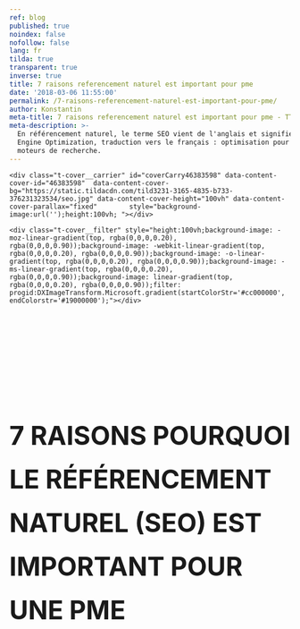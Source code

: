 ```yaml
---
ref: blog
published: true
noindex: false
nofollow: false
lang: fr
tilda: true
transparent: true
inverse: true
title: 7 raisons referencement naturel est important pour pme
date: '2018-03-06 11:55:00'
permalink: /7-raisons-referencement-naturel-est-important-pour-pme/
author: Konstantin
meta-title: 7 raisons referencement naturel est important pour pme - TTBA Marketing Blog
meta-description: >-
  En référencement naturel, le terme SEO vient de l'anglais et signifie Search
  Engine Optimization, traduction vers le français : optimisation pour les
  moteurs de recherche.
---
```

<!--allrecords-->
<div id="allrecords" class="t-records" data-hook="blocks-collection-content-node" data-tilda-project-id="56887" data-tilda-page-id="2395941"  data-tilda-formskey="3456bc1d42b6e0b4ba4a29862ed779d7"  >

<div id="rec46383598" class="r t-rec" style=" " data-animationappear="off" data-record-type="274"   >
<!-- t255 -->
<!-- cover -->
	




<div class="t-cover" id="recorddiv46383598" bgimgfield="img" style="height:100vh; background-image:url('https://static.tildacdn.com/tild3231-3165-4835-b733-376231323534/-/resize/20x/seo.jpg');" >

	<div class="t-cover__carrier" id="coverCarry46383598" data-content-cover-id="46383598"  data-content-cover-bg="https://static.tildacdn.com/tild3231-3165-4835-b733-376231323534/seo.jpg" data-content-cover-height="100vh" data-content-cover-parallax="fixed"        style="background-image:url('');height:100vh; "></div>
      
    <div class="t-cover__filter" style="height:100vh;background-image: -moz-linear-gradient(top, rgba(0,0,0,0.20), rgba(0,0,0,0.90));background-image: -webkit-linear-gradient(top, rgba(0,0,0,0.20), rgba(0,0,0,0.90));background-image: -o-linear-gradient(top, rgba(0,0,0,0.20), rgba(0,0,0,0.90));background-image: -ms-linear-gradient(top, rgba(0,0,0,0.20), rgba(0,0,0,0.90));background-image: linear-gradient(top, rgba(0,0,0,0.20), rgba(0,0,0,0.90));filter: progid:DXImageTransform.Microsoft.gradient(startColorStr='#cc000000', endColorstr='#19000000');"></div>
  <div class="t255">
  <div class="t-container">
    <div class="t-width t-width_10 t255__mainblock">
        <div class="t-cover__wrapper t-valign_middle" style="height:100vh;"> 
          <div class="t255__wrapper" data-hook-content="covercontent">
                        <h1 class="t255__title t-title t-title_sm t-uppercase t-animate" data-animate-style="fadeinup" data-animate-group="yes" data-animate-order="1" style="text-transform:uppercase;" field="title"><div style="font-size:102px;line-height:78px;" data-customstyle="yes"><br /><br /><span style="font-size: 46px;"><span style="font-weight: 300;" data-redactor-style="font-weight: 300;"><strong data-redactor-tag="strong">7 raisons pourquoi le référencement naturel (SEO) est important pour une PME <br /></strong><br /><br /></span></span></div></h1>            <span class="space"></span>
          </div>
        </div>
        <div class="t255__userblock">
          <div class="t255__userblock-img t-bgimg t-animate" data-animate-style="fadeinup" data-animate-group="yes" data-animate-order="3" data-animate-delay="0.3" imgfield="img2" data-original="https://static.tildacdn.com/tild3266-6464-4637-b136-613030376236/TTBAGroupTeamKosta.jpg" style="background-image: url('https://static.tildacdn.com/tild3266-6464-4637-b136-613030376236/-/resize/20x/TTBAGroupTeamKosta.jpg');"></div>          <div class="t255__userblock-descr t-descr t-descr_xxs t-animate" data-animate-style="fadeinup" data-animate-group="yes" data-animate-order="4" data-animate-delay="0.3" field="title2">Par <strong>Konstantin Kostychuk</strong><strong><br />Fondateur &amp; PDG chez  Groupe TTBA </strong><strong></strong></div>          <div class="t255__userblock-date t-descr t-descr_xxs t-animate" data-animate-style="fadeinup" data-animate-group="yes" data-animate-order="5" data-animate-delay="0.3" field="descr2">18 Janvier 2018</div>        </div>
    </div>
  </div>
  </div>
  

</div>
    
</div>


<div id="rec46455631" class="r t-rec t-rec_pt_165 t-rec_pb_0" style="padding-top:165px;padding-bottom:0px; "  data-record-type="255"   >
<!-- T225 -->
<div class="t225">
  <div class="t-container t-align_center">
    <div class="t-col t-col_8 t-prefix_2">
            <div class="t225__title t-title t-title_md" field="title" style="">Pourquoi le référencement naturel est important?<br /><br /></div>          </div>
  </div>
</div>
</div>


<div id="rec46461611" class="r t-rec t-rec_pt_0 t-rec_pb_165" style="padding-top:0px;padding-bottom:165px; "  data-record-type="106"   >
<!-- T004 -->
<div class="t004">
	<div class="t-container ">
	  	<div class="t-col t-col_8 t-prefix_2">
			<div field="text" class="t-text t-text_md  ">En référencement naturel, le terme SEO vient de l'anglais et signifie Search Engine Optimization, traduction vers le français : <a href="http://fr.wikipedia.org/wiki/Optimisation_pour_les_moteurs_de_recherche" style="font-size: 26px; text-align: center;">optimisation pour les moteurs de recherche</a>. Il faut comprendre tout d'abord que les moteurs de recherche tels que Google ou Bing, utilisent des robots informatiques performants qui parcourent le web à la recherche des sites les plus attrayants et pertinents afin de rendre les expériences de recherche plus faciles, pour ses utilisateurs. Dans le but de donner un coup de pouce à cette robotique, le développeur web doit user de stratégies précises pour attirer un certain trafic sur son site internet et voir celui-ci sortir dans les premiers résultats de recherche.<br /><br />Pour une PME en développement, de nombreuses stratégies publicitaires sont utilisées afin de se faire connaître, mais l'investissement le plus logique et qui risque de rapporter beaucoup de clients en long-terme est celui du référencement naturel de son site internet. On vous explique pourquoi en 7 points.</div>
		</div>
	</div>
</div>
</div>


<div id="rec46467449" class="r t-rec" style=" " data-animationappear="off" data-record-type="207"   >
<!-- cover -->
	




<div class="t-cover" id="recorddiv46467449" bgimgfield="img" style="height:60vh; background-image:url('https://static.tildacdn.com/tild3863-6466-4532-b832-376537636436/-/resize/20x/woman-typing-on-a-co.jpg');" >

	<div class="t-cover__carrier" id="coverCarry46467449" data-content-cover-id="46467449"  data-content-cover-bg="https://static.tildacdn.com/tild3863-6466-4532-b832-376537636436/woman-typing-on-a-co.jpg" data-content-cover-height="60vh" data-content-cover-parallax="fixed"        style="background-image:url('');height:60vh; "></div>
      
    <div class="t-cover__filter" style="height:60vh;background-image: -moz-linear-gradient(top, rgba(0,0,0,0.30), rgba(0,0,0,0.70));background-image: -webkit-linear-gradient(top, rgba(0,0,0,0.30), rgba(0,0,0,0.70));background-image: -o-linear-gradient(top, rgba(0,0,0,0.30), rgba(0,0,0,0.70));background-image: -ms-linear-gradient(top, rgba(0,0,0,0.30), rgba(0,0,0,0.70));background-image: linear-gradient(top, rgba(0,0,0,0.30), rgba(0,0,0,0.70));filter: progid:DXImageTransform.Microsoft.gradient(startColorStr='#b2000000', endColorstr='#4c000000');"></div>

<div class="t184">    
	<div class="t-container t-align_center">
        <div class="t-col t-col_12">
			<div class="t-cover__wrapper t-valign_middle" style="height:60vh;">          
            	<div class="t184__title t-title t-title_xxl" style="" field="title"><div style="font-size:62px;" data-customstyle="yes"><span style="font-weight: 300;"><strong>Parce que la référence première des consommateurs au Québec est l'Internet</strong><br /></span></div></div>            </div>              
			                    </div>
    </div>
</div>
  

</div>
    
</div>


<div id="rec46461454" class="r t-rec t-rec_pt_165 t-rec_pb_165" style="padding-top:165px;padding-bottom:165px; "  data-record-type="106"   >
<!-- T004 -->
<div class="t004">
	<div class="t-container ">
	  	<div class="t-col t-col_8 t-prefix_2">
			<div field="text" class="t-text t-text_md  "><div style="font-size:20px;" data-customstyle="yes">Au Québec seulement en 2013, 7 milliards de dollars ont été dépensés sur les sites d'<a href="http://www.cefrio.qc.ca/salle-presse/communiques/commerce-electronique-pleine-croissance/" style="background-color: rgba(255, 255, 255, 0.97); text-decoration-line: underline; text-align: center; font-size: 16px;">achats en ligne</a>, qui plus est, 85% des utilisateurs d'internet ont consulté au minimum un site web avant de faire un achat en ligne ou <a href="http://www.cefrio.qc.ca/netendances/commerce-electronique-croissance-quebec/avant-achat-reflexe-internet/" style="background-color: rgba(255, 255, 255, 0.97); text-decoration-line: underline; text-align: center; font-size: 16px;">au magasin directement</a>. On peut donc conclure que c'est la fin du bottin jaune!</div></div>
		</div>
	</div>
</div>
</div>


<div id="rec46468023" class="r t-rec t-rec_pt_0 t-rec_pb_0" style="padding-top:0px;padding-bottom:0px; " data-animationappear="off" data-record-type="207"   >
<!-- cover -->
	




<div class="t-cover" id="recorddiv46468023" bgimgfield="img" style="height:50vh; background-image:url('https://static.tildacdn.com/tild3138-6432-4936-b961-303632323235/-/resize/20x/computer-programmer-.jpg');" >

	<div class="t-cover__carrier" id="coverCarry46468023" data-content-cover-id="46468023"  data-content-cover-bg="https://static.tildacdn.com/tild3138-6432-4936-b961-303632323235/computer-programmer-.jpg" data-content-cover-height="50vh" data-content-cover-parallax="fixed"        style="background-image:url('');height:50vh; "></div>
      
    <div class="t-cover__filter" style="height:50vh;background-image: -moz-linear-gradient(top, rgba(0,0,0,0.30), rgba(0,0,0,0.70));background-image: -webkit-linear-gradient(top, rgba(0,0,0,0.30), rgba(0,0,0,0.70));background-image: -o-linear-gradient(top, rgba(0,0,0,0.30), rgba(0,0,0,0.70));background-image: -ms-linear-gradient(top, rgba(0,0,0,0.30), rgba(0,0,0,0.70));background-image: linear-gradient(top, rgba(0,0,0,0.30), rgba(0,0,0,0.70));filter: progid:DXImageTransform.Microsoft.gradient(startColorStr='#b2000000', endColorstr='#4c000000');"></div>

<div class="t184">    
	<div class="t-container t-align_center">
        <div class="t-col t-col_12">
			<div class="t-cover__wrapper t-valign_middle" style="height:50vh;">          
            	<div class="t184__title t-title t-title_xxl" style="padding-top:65px;" field="title"><div style="font-size:62px;" data-customstyle="yes"><span style="font-weight: 300;"><strong><strong data-redactor-tag="strong"></strong><strong>Parce que les utilisateurs consultent les résultats de la première page</strong><br /></strong><br /></span></div></div>            </div>              
			                    </div>
    </div>
</div>
  

</div>
    
</div>


<div id="rec46457087" class="r t-rec t-rec_pt_165 t-rec_pb_0" style="padding-top:165px;padding-bottom:0px; "  data-record-type="106"   >
<!-- T004 -->
<div class="t004">
	<div class="t-container ">
	  	<div class="t-col t-col_8 t-prefix_2">
			<div field="text" class="t-text t-text_md  "><div style="font-size:20px;line-height:40px;" data-customstyle="yes">Afin que les acheteurs se décident à visiter votre site internet au lieu de celui de vos compétiteurs avant de faire leurs achats, vous devez être en tête de liste et, pour y parvenir, vous devrez travailler en référencement naturel et optimiser votre site internet au maximum pour que celui- ci soit considéré comme digne de la première page par les petits robots du web. <br /></div></div>
		</div>
	</div>
</div>
</div>


<div id="rec46761995" class="r t-rec t-rec_pt_15 t-rec_pb_15" style="padding-top:15px;padding-bottom:15px; "  data-record-type="3"   >
<!-- T107 -->
<div class="t107">
  <div class="t-align_center" itemscope itemtype="http://schema.org/ImageObject"><meta itemprop="image" content="https://static.tildacdn.com/tild6337-3033-4631-b366-383964363561/best-place-to-hide-a.gif">    <img src="https://static.tildacdn.com/tild6337-3033-4631-b366-383964363561/-/empty/best-place-to-hide-a.gif" data-original="https://static.tildacdn.com/tild6337-3033-4631-b366-383964363561/best-place-to-hide-a.gif"  class="t107__widthauto t-img" imgfield="img"  />               
  </div>  
</div>
</div>


<div id="rec46761999" class="r t-rec t-rec_pt_15 t-rec_pb_75" style="padding-top:15px;padding-bottom:75px; "  data-record-type="106"   >
<!-- T004 -->
<div class="t004">
	<div class="t-container ">
	  	<div class="t-col t-col_8 t-prefix_2">
			<div field="text" class="t-text t-text_md  "><div style="font-size:20px;line-height:40px;" data-customstyle="yes">Songez à la dernière fois que vous avez fait des recherches sur internet. Êtes-vous allés chercher de l'information à la page 10 ? Probablement pas puisque tout ce que vous aviez besoin de savoir se trouvait déjà en première page. Et effectivement plus on descend dans les résultats et moins les sites sont d'intérêts, parfois simplement parce qu'ils ne sont pas optimisés. Cela ne veut en rien dire que votre entreprise est moins bonne que celle de vos concurrents car elle est plus basse en positionnement, votre site web a simplement besoin d'aide au niveau de son <a href="https://ttbagroup.com/?page_id=1585">référencement naturel (SEO)</a>. <br /><br /></div></div>
		</div>
	</div>
</div>
</div>


<div id="rec46468147" class="r t-rec t-rec_pt_0 t-rec_pb_0" style="padding-top:0px;padding-bottom:0px; " data-animationappear="off" data-record-type="207"   >
<!-- cover -->
	




<div class="t-cover" id="recorddiv46468147" bgimgfield="img" style="height:50vh; background-image:url('https://static.tildacdn.com/tild6439-6362-4637-b563-366630303237/-/resize/20x/Master-of-Finance_we.jpg');" >

	<div class="t-cover__carrier" id="coverCarry46468147" data-content-cover-id="46468147"  data-content-cover-bg="https://static.tildacdn.com/tild6439-6362-4637-b563-366630303237/Master-of-Finance_we.jpg" data-content-cover-height="50vh" data-content-cover-parallax="fixed"        style="background-image:url('');height:50vh; "></div>
      
    <div class="t-cover__filter" style="height:50vh;background-image: -moz-linear-gradient(top, rgba(0,0,0,0.30), rgba(0,0,0,0.70));background-image: -webkit-linear-gradient(top, rgba(0,0,0,0.30), rgba(0,0,0,0.70));background-image: -o-linear-gradient(top, rgba(0,0,0,0.30), rgba(0,0,0,0.70));background-image: -ms-linear-gradient(top, rgba(0,0,0,0.30), rgba(0,0,0,0.70));background-image: linear-gradient(top, rgba(0,0,0,0.30), rgba(0,0,0,0.70));filter: progid:DXImageTransform.Microsoft.gradient(startColorStr='#b2000000', endColorstr='#4c000000');"></div>

<div class="t184">    
	<div class="t-container t-align_center">
        <div class="t-col t-col_12">
			<div class="t-cover__wrapper t-valign_middle" style="height:50vh;">          
            	<div class="t184__title t-title t-title_xxl" style="padding-top:100px;" field="title"><div style="font-size:62px;" data-customstyle="yes"><span style="font-weight: 300;"><strong><strong data-redactor-tag="strong"></strong><strong></strong><strong>Parce que chacun est expert dans son domaine</strong><br /></strong><br /></span></div></div>            </div>              
			                    </div>
    </div>
</div>
  

</div>
    
</div>


<div id="rec46457130" class="r t-rec t-rec_pt_165 t-rec_pb_165" style="padding-top:165px;padding-bottom:165px; "  data-record-type="106"   >
<!-- T004 -->
<div class="t004">
	<div class="t-container ">
	  	<div class="t-col t-col_8 t-prefix_2">
			<div field="text" class="t-text t-text_md  "><div style="font-size:20px;" data-customstyle="yes">Vous êtes probablement un excellent chef d'entreprise et un très bon conseiller sur les produits et services que vous vendez, mais lorsqu'il est le temps de présenter ceux-ci sur internet et de les rendre accrocheurs vous n'êtes pas le meilleur candidat, simplement parce que ce n'est pas votre domaine ! Un expert en référencement naturel travaille en collaboration avec le propriétaire d'une PME pour que ses connaissances et compétences soient visibles par les internautes. Sans le référencement naturel, votre expertise risque fort malheureusement de demeurer dans les bas-fonds du monde virtuel!</div></div>
		</div>
	</div>
</div>
</div>


<div id="rec46468242" class="r t-rec t-rec_pt_0 t-rec_pb_0" style="padding-top:0px;padding-bottom:0px; " data-animationappear="off" data-record-type="207"   >
<!-- cover -->
	




<div class="t-cover" id="recorddiv46468242" bgimgfield="img" style="height:50vh; background-image:url('https://static.tildacdn.com/tild6234-6439-4863-b763-313134313236/-/resize/20x/4-Simple-Designing-T.jpg');" >

	<div class="t-cover__carrier" id="coverCarry46468242" data-content-cover-id="46468242"  data-content-cover-bg="https://static.tildacdn.com/tild6234-6439-4863-b763-313134313236/4-Simple-Designing-T.jpg" data-content-cover-height="50vh" data-content-cover-parallax="fixed"        style="background-image:url('');height:50vh; "></div>
      
    <div class="t-cover__filter" style="height:50vh;background-image: -moz-linear-gradient(top, rgba(0,0,0,0.30), rgba(0,0,0,0.70));background-image: -webkit-linear-gradient(top, rgba(0,0,0,0.30), rgba(0,0,0,0.70));background-image: -o-linear-gradient(top, rgba(0,0,0,0.30), rgba(0,0,0,0.70));background-image: -ms-linear-gradient(top, rgba(0,0,0,0.30), rgba(0,0,0,0.70));background-image: linear-gradient(top, rgba(0,0,0,0.30), rgba(0,0,0,0.70));filter: progid:DXImageTransform.Microsoft.gradient(startColorStr='#b2000000', endColorstr='#4c000000');"></div>

<div class="t184">    
	<div class="t-container t-align_center">
        <div class="t-col t-col_12">
			<div class="t-cover__wrapper t-valign_middle" style="height:50vh;">          
            	<div class="t184__title t-title t-title_xxl" style="padding-top:100px;" field="title"><div style="font-size:62px;" data-customstyle="yes"><span style="font-weight: 300;"><strong><strong data-redactor-tag="strong"></strong><strong></strong><strong></strong><strong>Parce que votre site web représente votre entreprise</strong><br /></strong><br /></span></div></div>            </div>              
			                    </div>
    </div>
</div>
  

</div>
    
</div>


<div id="rec46457200" class="r t-rec t-rec_pt_165 t-rec_pb_165" style="padding-top:165px;padding-bottom:165px; "  data-record-type="106"   >
<!-- T004 -->
<div class="t004">
	<div class="t-container ">
	  	<div class="t-col t-col_8 t-prefix_2">
			<div field="text" class="t-text t-text_md  "><div style="font-size:20px;" data-customstyle="yes">Une des stratégies en référencement naturel est de rendre l'expérience de visite sur le site agréable, tout comme vous voulez qu'elle le soit en magasin. Lorsqu'un client entre sur votre site internet c'est un peu comme s'il entrait dans votre boutique virtuellement, il doit avoir envie d'y rester et d'y acheter. Voici une <a href="http://www.oncrawl.com/infographic-the-importance-of-ux-in-seo-2/">infographie intéressante</a> qui explique simplement pourquoi l'expérience utilisateur (UX) est importante.</div></div>
		</div>
	</div>
</div>
</div>


<div id="rec46468784" class="r t-rec t-rec_pt_0 t-rec_pb_0" style="padding-top:0px;padding-bottom:0px; " data-animationappear="off" data-record-type="207"   >
<!-- cover -->
	




<div class="t-cover" id="recorddiv46468784" bgimgfield="img" style="height:50vh; background-image:url('https://static.tildacdn.com/tild3062-3937-4135-b438-383763653138/-/resize/20x/Should-you-Business-.png');" >

	<div class="t-cover__carrier" id="coverCarry46468784" data-content-cover-id="46468784"  data-content-cover-bg="https://static.tildacdn.com/tild3062-3937-4135-b438-383763653138/Should-you-Business-.png" data-content-cover-height="50vh" data-content-cover-parallax="fixed"        style="background-image:url('');height:50vh; "></div>
      
    <div class="t-cover__filter" style="height:50vh;background-image: -moz-linear-gradient(top, rgba(0,0,0,0.30), rgba(0,0,0,0.70));background-image: -webkit-linear-gradient(top, rgba(0,0,0,0.30), rgba(0,0,0,0.70));background-image: -o-linear-gradient(top, rgba(0,0,0,0.30), rgba(0,0,0,0.70));background-image: -ms-linear-gradient(top, rgba(0,0,0,0.30), rgba(0,0,0,0.70));background-image: linear-gradient(top, rgba(0,0,0,0.30), rgba(0,0,0,0.70));filter: progid:DXImageTransform.Microsoft.gradient(startColorStr='#b2000000', endColorstr='#4c000000');"></div>

<div class="t184">    
	<div class="t-container t-align_center">
        <div class="t-col t-col_12">
			<div class="t-cover__wrapper t-valign_middle" style="height:50vh;">          
            	<div class="t184__title t-title t-title_xxl" style="padding-top:60px;" field="title"><div style="font-size:62px;" data-customstyle="yes"><span style="font-weight: 300;"><strong><strong data-redactor-tag="strong"></strong><strong></strong><strong></strong><strong></strong><strong>Parce que le référencement payant peut aider, mais ne fait pas tout</strong><br /></strong><br /></span></div></div>            </div>              
			                    </div>
    </div>
</div>
  

</div>
    
</div>


<div id="rec46457268" class="r t-rec t-rec_pt_165 t-rec_pb_165" style="padding-top:165px;padding-bottom:165px; "  data-record-type="106"   >
<!-- T004 -->
<div class="t004">
	<div class="t-container ">
	  	<div class="t-col t-col_8 t-prefix_2">
			<div field="text" class="t-text t-text_md  "><div style="font-size:20px;" data-customstyle="yes">Loin de nous l'idée de considérer qu'une campagne publicitaire sur internet, comme Adwords par exemple, peut nuire au référencement d'un site web. Au contraire, c'est en fait une sorte de référencement que l'on appelle le référencement payant. Cependant, même si beaucoup de trafic est dirigé sur un site internet grâce à une campagne publicitaire, si ce site web n'est pas optimisé les moteurs de recherche ne lui donnera pas un positionnement optimal acquis par diverses techniques du référencement naturel.</div></div>
		</div>
	</div>
</div>
</div>


<div id="rec46469582" class="r t-rec t-rec_pt_0 t-rec_pb_0" style="padding-top:0px;padding-bottom:0px; " data-animationappear="off" data-record-type="207"   >
<!-- cover -->
	




<div class="t-cover" id="recorddiv46469582" bgimgfield="img" style="height:50vh; background-image:url('https://static.tildacdn.com/tild6337-3532-4365-b164-643438346463/-/resize/20x/iStock_000005219324_.jpg');" >

	<div class="t-cover__carrier" id="coverCarry46469582" data-content-cover-id="46469582"  data-content-cover-bg="https://static.tildacdn.com/tild6337-3532-4365-b164-643438346463/iStock_000005219324_.jpg" data-content-cover-height="50vh" data-content-cover-parallax="fixed"        style="background-image:url('');height:50vh; "></div>
      
    <div class="t-cover__filter" style="height:50vh;background-image: -moz-linear-gradient(top, rgba(0,0,0,0.30), rgba(0,0,0,0.70));background-image: -webkit-linear-gradient(top, rgba(0,0,0,0.30), rgba(0,0,0,0.70));background-image: -o-linear-gradient(top, rgba(0,0,0,0.30), rgba(0,0,0,0.70));background-image: -ms-linear-gradient(top, rgba(0,0,0,0.30), rgba(0,0,0,0.70));background-image: linear-gradient(top, rgba(0,0,0,0.30), rgba(0,0,0,0.70));filter: progid:DXImageTransform.Microsoft.gradient(startColorStr='#b2000000', endColorstr='#4c000000');"></div>

<div class="t184">    
	<div class="t-container t-align_center">
        <div class="t-col t-col_12">
			<div class="t-cover__wrapper t-valign_middle" style="height:50vh;">          
            	<div class="t184__title t-title t-title_xxl" style="padding-top:60px;" field="title"><div style="font-size:62px;" data-customstyle="yes"><span style="font-weight: 300;"><strong><strong data-redactor-tag="strong"></strong><strong></strong><strong></strong><strong></strong><strong></strong><strong>Parce que le référencement naturel est au final moins coûteux</strong><br /></strong><br /></span></div></div>            </div>              
			                    </div>
    </div>
</div>
  

</div>
    
</div>


<div id="rec46457288" class="r t-rec t-rec_pt_165 t-rec_pb_165" style="padding-top:165px;padding-bottom:165px; "  data-record-type="106"   >
<!-- T004 -->
<div class="t004">
	<div class="t-container ">
	  	<div class="t-col t-col_8 t-prefix_2">
			<div field="text" class="t-text t-text_md  ">Bien que le référencement naturel semble au départ plus dispendieux que le CPC (Coût par Clic), le propriétaire d'un site web bien référencé et entretenu n'aura plus, à un certain moment, à débourser de frais pour attirer des visiteurs sur son site puisque celui-ci se retrouvera bien positionné dans les résultats de recherche.</div>
		</div>
	</div>
</div>
</div>


<div id="rec46470083" class="r t-rec t-rec_pt_0 t-rec_pb_0" style="padding-top:0px;padding-bottom:0px; " data-animationappear="off" data-record-type="207"   >
<!-- cover -->
	




<div class="t-cover" id="recorddiv46470083" bgimgfield="img" style="height:50vh; background-image:url('https://static.tildacdn.com/tild3631-3435-4730-a237-383538333431/-/resize/20x/Graph-going-up.png');" >

	<div class="t-cover__carrier" id="coverCarry46470083" data-content-cover-id="46470083"  data-content-cover-bg="https://static.tildacdn.com/tild3631-3435-4730-a237-383538333431/Graph-going-up.png" data-content-cover-height="50vh" data-content-cover-parallax="fixed"        style="background-image:url('');height:50vh; "></div>
      
    <div class="t-cover__filter" style="height:50vh;background-image: -moz-linear-gradient(top, rgba(0,0,0,0.30), rgba(0,0,0,0.70));background-image: -webkit-linear-gradient(top, rgba(0,0,0,0.30), rgba(0,0,0,0.70));background-image: -o-linear-gradient(top, rgba(0,0,0,0.30), rgba(0,0,0,0.70));background-image: -ms-linear-gradient(top, rgba(0,0,0,0.30), rgba(0,0,0,0.70));background-image: linear-gradient(top, rgba(0,0,0,0.30), rgba(0,0,0,0.70));filter: progid:DXImageTransform.Microsoft.gradient(startColorStr='#b2000000', endColorstr='#4c000000');"></div>

<div class="t184">    
	<div class="t-container t-align_center">
        <div class="t-col t-col_12">
			<div class="t-cover__wrapper t-valign_middle" style="height:50vh;">          
            	<div class="t184__title t-title t-title_xxl" style="padding-top:60px;" field="title"><div style="font-size:62px;" data-customstyle="yes"><span style="font-weight: 300;"><strong><strong data-redactor-tag="strong"></strong><strong></strong><strong></strong><strong></strong><strong></strong><strong></strong><strong>Parce que le référencement naturel offre une visibilité durable</strong><br /></strong><br /></span></div></div>            </div>              
			                    </div>
    </div>
</div>
  

</div>
    
</div>


<div id="rec46457323" class="r t-rec t-rec_pt_165 t-rec_pb_165" style="padding-top:165px;padding-bottom:165px; "  data-record-type="106"   >
<!-- T004 -->
<div class="t004">
	<div class="t-container ">
	  	<div class="t-col t-col_8 t-prefix_2">
			<div field="text" class="t-text t-text_md  ">Une annonce dans un journal de quartier fera son effet, mais n'offrira plus aucune visibilité une fois l'édition suivante parue. Pour sa part le référencement naturel maintiendra la visibilité sans date d'expiration, à la condition que le site continue d'être alimenté en contenu et mis à jour régulièrement tel qu'expliqué sur <a href="http://www.pullseo.com/pourquoi-le-referencement-est-une-prestation-a-long-terme/">PullSEO</a>.</div>
		</div>
	</div>
</div>
</div>


<div id="rec46383607" class="r t-rec t-rec_pt_60 t-rec_pb_15" style="padding-top:60px;padding-bottom:15px;background-color:#ffffff; "  data-record-type="184"   data-bg-color="#ffffff">
<!-- T169 -->
<div class="t169">
  <div class="t-container_100">
    <div class="t-row">
      <div class="t-col_100">
        <div class="t169__text t-title" field="text"><div style="font-size:30px;line-height:40px;text-align:center;color:#444444;" data-customstyle="yes"><span style="font-weight: 300;">J'espère que cet article vous a plu et qu'il vous aidera dans vos futures démarches. Si vous avez des questions, commentaires positifs ou négatifs, n'hésitez pas à me contacter à <span style="color: rgb(104, 97, 238);" data-redactor-style="color: rgb(104, 97, 238);">kosta@ttbagroup.com</span> <br /> <br />Bonne chance! </span><br /></div></div>
      </div>
    </div>
  </div>
</div>
</div>


<div id="rec46383608" class="r t-rec" style=" " data-animationappear="off" data-record-type="330"   >

<style>
#rec46383608 input::-webkit-input-placeholder {color:#000000; opacity: 0.5;}
#rec46383608 input::-moz-placeholder          {color:#000000; opacity: 0.5;}
#rec46383608 input:-moz-placeholder           {color:#000000; opacity: 0.5;}
#rec46383608 input:-ms-input-placeholder      {color:#000000; opacity: 0.5;}          
#rec46383608 textarea::-webkit-input-placeholder {color:#000000; opacity: 0.5;}
#rec46383608 textarea::-moz-placeholder          {color:#000000; opacity: 0.5;}
#rec46383608 textarea:-moz-placeholder           {color:#000000; opacity: 0.5;}
#rec46383608 textarea:-ms-input-placeholder      {color:#000000; opacity: 0.5;}                    
</style>
<div class="t330">
  <div class="t-popup" data-tooltip-hook="#GrowMyBusiness" >
    <div class="t-popup__close">
      <div class="t-popup__close-wrapper">
      <svg class="t-popup__close-icon" width="23px" height="23px" viewBox="0 0 23 23" version="1.1" xmlns="http://www.w3.org/2000/svg" xmlns:xlink="http://www.w3.org/1999/xlink">
        <g stroke="none" stroke-width="1" fill="#fff" fill-rule="evenodd">
          <rect transform="translate(11.313708, 11.313708) rotate(-45.000000) translate(-11.313708, -11.313708) " x="10.3137085" y="-3.6862915" width="2" height="30"></rect>
          <rect transform="translate(11.313708, 11.313708) rotate(-315.000000) translate(-11.313708, -11.313708) " x="10.3137085" y="-3.6862915" width="2" height="30"></rect>
        </g>
      </svg>
      </div>  
    </div>
    <div class="t-popup__container t-width t-width_6">
        <img class="t330__img t-img" src="https://static.tildacdn.com/tild6632-6531-4531-a564-626639616530/-/empty/ttba_moto.jpg" data-original="https://static.tildacdn.com/tild6632-6531-4531-a564-626639616530/ttba_moto.jpg" imgfield="img" >        <div class="t330__wrapper t-align_center" style=";">
          <div class="t330__title t-title t-title_xxs"><div style="font-size:16px;" data-customstyle="yes"><span style="font-weight: 400;">We always respond in less than 4 hours.<br /><br /></span></div></div>                    <form id="form46383608" name='form46383608' role="form" action='https://forms.tildacdn.com/procces/' method='POST' data-formactiontype="2" data-inputbox=".t330__blockinput"  data-success-url="https://ttbagroup.com/en/request-submitted" class="js-form-proccess " data-tilda-captchakey="">                                        
                                                                  <input type="hidden" name="formservices[]" value="67787a8c45c4f24353fc05cdd55eaa8d" class="js-formaction-services">
                                                      
                                                                                  <div>
                          <div class="js-successbox t330__blockinput-success t-text t-text_xs" style="display:none;">
                                                            Thank You! Your request has been submitted.
                                                      </div>                
                        </div>
                        <div class="t330__input-wrapper">
                                                                              <div class="t330__blockinput">
                              <input type="text" name="email" class="t330__input t-input js-tilda-rule " value="" placeholder="Your Name"  onfocus="this.placeholder = ''" onblur="this.placeholder = 'Your Name'" data-tilda-req="1" data-tilda-rule="email" style="color:#000000; border:1px solid #c9c9c9; background-color:#ffffff; border-radius: 5px; -moz-border-radius: 5px; -webkit-border-radius: 5px;">
                          </div>
                                                                                                        <div class="t330__blockinput">
                              <input type="text" name="name" class="t330__input t-input js-tilda-rule " value="" placeholder="Your Email"  onfocus="this.placeholder = ''" onblur="this.placeholder = 'Your Email'" data-tilda-req="1" data-tilda-rule="none" style="color:#000000; border:1px solid #c9c9c9; background-color:#ffffff; border-radius: 5px; -moz-border-radius: 5px; -webkit-border-radius: 5px;">
                          </div>                
                                                                                                        <div class="t330__blockinput">
                              <input type="text" name="phone" class="t330__input t-input js-tilda-rule " value="" placeholder="Your Phone Number"  onfocus="this.placeholder = ''" onblur="this.placeholder = 'Your Phone Number'" data-tilda-req="1" data-tilda-rule="phone" style="color:#000000; border:1px solid #c9c9c9; background-color:#ffffff; border-radius: 5px; -moz-border-radius: 5px; -webkit-border-radius: 5px;">
                          </div>                                
                                                      
                          
                                                      
                                                                              <div class="t330__blockinput">
                              <textarea name="Whatdoyouwanttodiscuss" class="t330__input t-input js-tilda-rule " placeholder="What do you want to discuss?"  onfocus="this.placeholder = ''" onblur="this.placeholder = 'What do you want to discuss?'"  style="color:#000000; border:1px solid #c9c9c9; background-color:#ffffff; border-radius: 5px; -moz-border-radius: 5px; -webkit-border-radius: 5px;height:68px" rows="2"></textarea>
                          </div>
                                                    <div class="js-errorbox-all t330__blockinput-errorbox" style="display:none;">
                              <div class="t330__blockinput-errors-text t-text t-text_xs">
                                  <p class="t330__blockinput-errors-item js-rule-error js-rule-error-all"></p>
                        		<p class="t330__blockinput-errors-item js-rule-error js-rule-error-req">Required field</p>
                        		<p class="t330__blockinput-errors-item js-rule-error js-rule-error-email">Please correct e-mail address</p>
                        		<p class="t330__blockinput-errors-item js-rule-error js-rule-error-name">Name Wrong. Correct please</p>
                        		<p class="t330__blockinput-errors-item js-rule-error js-rule-error-phone">Please correct phone number</p>
                        		<p class="t330__blockinput-errors-item js-rule-error js-rule-error-string">Please enter letter, number or punctuation symbols.</p>
                              </div>
                          </div>
                            
                          <div class="t330__blockbutton">
                              <button type="submit" class="t330__submit t-submit" style="color:#ffffff;background-color:#ed4b3a;border-radius:5px; -moz-border-radius:5px; -webkit-border-radius:5px;">SEND</button>                          </div>
                         </div> 
          </form>                          
        </div>
      </div>
    </div>
</div>
                            
<style>
@media screen and (max-width: 560px) {
  #rec46383608 .t-popup__container {
    background-color: #fff !important;
  }
}
</style>                            

<script type="text/javascript">
$(document).ready(function(){
  setTimeout(function(){
    t330_initPopup('46383608');
  }, 500);
});
</script>  

                          
</div>


<div id="rec46383609" class="r t-rec t-rec_pt_45 t-rec_pb_45" style="padding-top:45px;padding-bottom:45px; "  data-record-type="132"   >
<div class="t-container_100">
	<div style="position: relative; right: 50%; float: right;">
		<div style="position: relative; z-index: 1; right: -50%;">
			<div style="display: table;">
			<div style="display:table-row; width:auto; clear:both;">
			
						<div id="fb-root"></div>
			
			<script>(function(d, s, id) {
			  var js, fjs = d.getElementsByTagName(s)[0];
			  if (d.getElementById(id)) return;
			  js = d.createElement(s); js.id = id;
			  js.src = "//connect.facebook.net/en_En/sdk.js#xfbml=1&appId=257953674358265&version=v2.0";
			  fjs.parentNode.insertBefore(js, fjs);
			}(document, 'script', 'facebook-jssdk'));</script>
						
						
						<div style="border:0px solid;height:25px; float:left; display:table-column; padding-left:10px; padding-top:4px;">
			<div class="fb-like" data-layout="button_count" data-action="like" data-show-faces="false" data-share="false"></div>
			</div>
			              
						<div style="border:0px solid;height:25px; float:left; display:table-column; padding-left:10px; padding-top:4px;">
			<div class="fb-share-button" data-type="button_count"></div>
			</div>
									
			
			              
            
						<div style="float:left; width:80px; display:table-column; height:25px; border:0px solid; padding-left:10px; padding-top:4px;">
			<a href="https://twitter.com/share" class="twitter-share-button" data-text="7 raisons pourquoi le référencement naturel (SEO) est important pour une PME">Tweet</a>
			<script>!function(d,s,id){var js,fjs=d.getElementsByTagName(s)[0],p=/^http:/.test(d.location)?'http':'https';if(!d.getElementById(id)){js=d.createElement(s);js.id=id;js.src=p+'://platform.twitter.com/widgets.js';fjs.parentNode.insertBefore(js,fjs);}}(document, 'script', 'twitter-wjs');</script>
			</div>
			              
			</div>
			</div>
		</div>
	</div>
</div>  
</div>


<div id="rec46383610" class="r t-rec t-rec_pt_0 t-rec_pb_0" style="padding-top:0px;padding-bottom:0px; " data-animationappear="off" data-record-type="307"   >
<!-- t278 -->
<!-- cover -->
	




<div class="t-cover" id="recorddiv46383610" bgimgfield="img" style="height:100vh; background-image:url('https://static.tildacdn.com/tild6432-6139-4635-a466-633539363738/-/resize/20x/mtlcityview.jpg');" >

	<div class="t-cover__carrier" id="coverCarry46383610" data-content-cover-id="46383610"  data-content-cover-bg="https://static.tildacdn.com/tild6432-6139-4635-a466-633539363738/mtlcityview.jpg" data-content-cover-height="100vh" data-content-cover-parallax="fixed"        style="background-image:url('');height:100vh; "></div>
      
    <div class="t-cover__filter" style="height:100vh;background-image: -moz-linear-gradient(top, rgba(46,46,46,0.80), rgba(46,46,46,0.80));background-image: -webkit-linear-gradient(top, rgba(46,46,46,0.80), rgba(46,46,46,0.80));background-image: -o-linear-gradient(top, rgba(46,46,46,0.80), rgba(46,46,46,0.80));background-image: -ms-linear-gradient(top, rgba(46,46,46,0.80), rgba(46,46,46,0.80));background-image: linear-gradient(top, rgba(46,46,46,0.80), rgba(46,46,46,0.80));filter: progid:DXImageTransform.Microsoft.gradient(startColorStr='#332e2e2e', endColorstr='#332e2e2e');"></div>
  <div class="t278">
  <div class="t-container ">
    <div class="t-width t-width_6 t278__mainblock">
      <div class="t-cover__wrapper t-valign_middle" style="height:100vh;"> 
        <div class="t278__mainwrapper" data-hook-content="covercontent">
          <div class="t278__title t-title t-title_xs" field="title">Recevez nos idées et constatations marketing directement dans votre boîte de reception.</div>          <div class="t278__descr t-descr t-descr_md" field="descr">Aucun courrier indésirable, promis ;)</div>          <form id="form46383610" name='form46383610' role="form" action='https://forms.tildacdn.com/procces/' method='POST' data-formactiontype="2"  data-inputbox=".t278__blockinput"   class="js-form-proccess " data-tilda-captchakey="">                                  
                                                <input type="hidden" name="formservices[]" value="67787a8c45c4f24353fc05cdd55eaa8d" class="js-formaction-services">
                            
                            <div style="position: absolute; left: -5000px;"><input type="text" name="tspecomment" tabindex="-1" value=""></div>
                      
          
                <div class="t278__input-mainblock t-width t-width_6">
          
                  <div class="t278__allert-wrapper">
                    <div class="t278__blockinput-success js-successbox" style="display:none;">
                        <div class="t278__success-icon">
                          <svg width="50px" height="50px" viewBox="0 0 50 50">
                            <g stroke="none" stroke-width="1" fill="none" fill-rule="evenodd">
                              <g fill="#FFFFFF">
                                <path d="M25.0982353,49.2829412 C11.5294118,49.2829412 0.490588235,38.2435294 0.490588235,24.6752941 C0.490588235,11.1064706 11.53,0.0670588235 25.0982353,0.0670588235 C38.6664706,0.0670588235 49.7058824,11.1064706 49.7058824,24.6752941 C49.7058824,38.2441176 38.6664706,49.2829412 25.0982353,49.2829412 L25.0982353,49.2829412 Z M25.0982353,1.83176471 C12.5023529,1.83176471 2.25529412,12.0794118 2.25529412,24.6752941 C2.25529412,37.2705882 12.5023529,47.5182353 25.0982353,47.5182353 C37.6941176,47.5182353 47.9411765,37.2705882 47.9411765,24.6752941 C47.9411765,12.0794118 37.6941176,1.83176471 25.0982353,1.83176471 L25.0982353,1.83176471 Z"></path>
                                <path d="M22.8435294,30.5305882 L18.3958824,26.0829412 C18.0511765,25.7382353 18.0511765,25.18 18.3958824,24.8352941 C18.7405882,24.4905882 19.2988235,24.4905882 19.6435294,24.8352941 L22.8429412,28.0347059 L31.7282353,19.1488235 C32.0729412,18.8041176 32.6311765,18.8041176 32.9758824,19.1488235 C33.3205882,19.4935294 33.3205882,20.0517647 32.9758824,20.3964706 L22.8435294,30.5305882 L22.8435294,30.5305882 Z"></path>
                              </g>
                            </g>
                          </svg>
                        </div>
                        <div class="t278__success-message t-descr t-descr_lg">Your data has been submitted. Thank you!</div>
                    </div>
                  </div>
                  
                  <div class="t278__wrapper">
                                        <div class="t278__blockinput">
                        <input type="text" name="EMAIL" class="t278__input t-input js-tilda-rule " value="" placeholder="Votre Courriel" data-tilda-req="1" data-tilda-rule="email" style="color:#000000;  background-color:#ffffff; border-radius: 4px; -moz-border-radius: 4px; -webkit-border-radius: 4px;">
                    </div>
                                                                                <div class="t278__blockinput">
                        <input type="text" name="name" class="t278__input t-input js-tilda-rule " value="" placeholder="Votre Nom" data-tilda-req="1" data-tilda-rule="none" style="color:#000000;  background-color:#ffffff; border-radius: 4px; -moz-border-radius: 4px; -webkit-border-radius: 4px;">
                    </div>
                                                            
                                                            
                     
                    <div class="t278__blockinput-errorbox js-errorbox-all" style="display:none;">
                        <div class="t278__blockinput-errors-text t-descr t-descr_xs">
                            <p class="t278__blockinput-errors-item js-rule-error js-rule-error-all"></p>
                        	<p class="t278__blockinput-errors-item js-rule-error js-rule-error-req">Required field</p>
                        	<p class="t278__blockinput-errors-item js-rule-error js-rule-error-email">Please correct e-mail address</p>
                        	<p class="t278__blockinput-errors-item js-rule-error js-rule-error-name">Name Wrong. Correct please</p>
                        	<p class="t278__blockinput-errors-item js-rule-error js-rule-error-phone">Please correct phone number</p>
                        	<p class="t278__blockinput-errors-item js-rule-error js-rule-error-string">Please enter letter, number or punctuation symbols.</p>
                        </div>
                    </div>
                    
                    <div class="t278__blockbutton">
                                                  <button type="submit" class="t-submit" style="color:#ffffff;background-color:#ed4b3a;border-radius:7px; -moz-border-radius:7px; -webkit-border-radius:7px;">GARDEZ-MOI À JOUR</button>
                                            </div>
                  </div>
              </div>  
        </form>		                      
        </div>
      </div>
    </div>
  </div>
  </div>
<style>
#rec46383610 input::-webkit-input-placeholder {color:#000000; opacity: 0.5;}
#rec46383610 input::-moz-placeholder          {color:#000000; opacity: 0.5;}
#rec46383610 input:-moz-placeholder           {color:#000000; opacity: 0.5;}
#rec46383610 input:-ms-input-placeholder      {color:#000000; opacity: 0.5;}          
#rec46383610 textarea::-webkit-input-placeholder {color:#000000; opacity: 0.5;}
#rec46383610 textarea::-moz-placeholder          {color:#000000; opacity: 0.5;}
#rec46383610 textarea:-moz-placeholder           {color:#000000; opacity: 0.5;}
#rec46383610 textarea:-ms-input-placeholder      {color:#000000; opacity: 0.5;}                    
</style>
  

</div>
                                            
        
 
</div>


<div id="rec46471004" class="r t-rec t-rec_pt_75 t-rec_pb_75" style="padding-top:75px;padding-bottom:75px;background-color:#111111; " data-animationappear="off" data-record-type="447"   data-bg-color="#111111">
<!-- T447 -->

<div class="t447">
  <div class="t-container t-align_left">
    
    <div class="t447__col t-col t-col_3">
      <div class="t447__title t-name t-name_xs t447__title_uppercase" field="title" style="color: #525252;">Product</div>      <div class="t447__descr t-descr t-descr_xxs" field="descr" style="color: #ffffff;"><ul><li>Home page</li><li>Tour</li><li>Templates</li></ul><ul> </ul></div>      
    </div>
	<div class="t447__col t-col t-col_3">
      <div class="t447__title t-name t-name_xs t447__title_uppercase" field="title2" style="color: #525252;">Education</div>      <div class="t447__descr t-descr t-descr_xxs" field="descr2" style="color: #ffffff;"><ul><li>Workshops</li><li>How to make a website</li><li>Design course</li><li>Explore</li></ul></div>    </div>    
    
    <div class="t447__floatbeaker_lr3"></div>
    
    <div>      
      
      <div class="t447__col t-col t-col_3">
        <div class="t447__title t-name t-name_xs t447__title_uppercase" field="title3" style="color: #525252;">Help</div>        <div class="t447__descr t-descr t-descr_xxs" field="descr3" style="color: #ffffff;"><ul> <li>Knowledge base </li> <li> Video tutorials </li> <li> Code Export</li></ul></div>      </div>
      
      <div class="t447__col t-col t-col_3">
        <div class="t447__title t-name t-name_xs t447__title_uppercase" field="title4" style="color: #525252;">Subscribe</div>        <form id="form46471004" name='form46471004' role="form" action='https://forms.tildacdn.com/procces/' method='POST' data-formactiontype="2"  data-inputbox=".t447__blockinput"   class="js-form-proccess " data-tilda-captchakey="">                                                <input type="hidden" name="formservices[]" value="466a95bcab6ed086cc49e10b1f5dbdbc" class="js-formaction-services">
                            
                                                      <div class="t447__input-wrapper t-width t-width_12">
                <div class="t447__wrapper">
                  <div class="t447__blockinput">
                    <input type="text" name="email" class="t447__input t-input js-tilda-rule" value="" placeholder="Your E-mail" data-tilda-req="1" data-tilda-rule="email" style="color:#000000; border:0px solid #000000; background-color:#ffffff; ">
                  </div>
                  <div class="t447__blockbutton">                                
                    <button type="submit" class="t447__submit t-submit" style="color:#ffffff; border:0px solid #000000; background-color:#0044ff; ">                      
                      <div class="t447__btniconwrapper">
					  	<svg class="t447__btnicon" fill="#ffffff" width="20px" height="20px" viewBox="0 0 25 21.4" xmlns="http://www.w3.org/2000/svg"><desc>Subscribe</desc><path d="M0 21.4l25-10.7L0 0v8.3l17.9 2.4L0 13.1v8.3z"/></svg>
                      </div>
                    </button>
                  </div>
                </div>
                <div class="t447__allert-wrapper">
                  <div class="js-errorbox-all t447__blockinput-errorbox" style="display:none;">
                      <div class="t447__blockinput-errors-text t-descr t-descr_xxs" >
                      		<p class="t447__blockinput-errors-item js-rule-error js-rule-error-all"></p>
                        	<p class="t447__blockinput-errors-item js-rule-error js-rule-error-req">Required field</p>
                        	<p class="t447__blockinput-errors-item js-rule-error js-rule-error-email">Please correct e-mail address</p>
                        	<p class="t447__blockinput-errors-item js-rule-error js-rule-error-name">Name Wrong. Correct please</p>
                        	<p class="t447__blockinput-errors-item js-rule-error js-rule-error-phone">Please correct phone number</p>
                        	<p class="t447__blockinput-errors-item js-rule-error js-rule-error-string">Please enter letter, number or punctuation symbols.</p>
                      </div>
                  </div>
                  <div class="js-successbox t447__blockinput-success t-text t-text_md" style="display:none;">
                    <div class="t447__success-icon">
                      <svg class="t447__success-icon-svg" width="40px" height="40px" viewBox="0 0 50 50">
                        <g stroke="none" stroke-width="1" fill="none" fill-rule="evenodd">
                          <g fill="#FFFFFF">
                            <path d="M25.0982353,49.2829412 C11.5294118,49.2829412 0.490588235,38.2435294 0.490588235,24.6752941 C0.490588235,11.1064706 11.53,0.0670588235 25.0982353,0.0670588235 C38.6664706,0.0670588235 49.7058824,11.1064706 49.7058824,24.6752941 C49.7058824,38.2441176 38.6664706,49.2829412 25.0982353,49.2829412 L25.0982353,49.2829412 Z M25.0982353,1.83176471 C12.5023529,1.83176471 2.25529412,12.0794118 2.25529412,24.6752941 C2.25529412,37.2705882 12.5023529,47.5182353 25.0982353,47.5182353 C37.6941176,47.5182353 47.9411765,37.2705882 47.9411765,24.6752941 C47.9411765,12.0794118 37.6941176,1.83176471 25.0982353,1.83176471 L25.0982353,1.83176471 Z"></path>
                            <path d="M22.8435294,30.5305882 L18.3958824,26.0829412 C18.0511765,25.7382353 18.0511765,25.18 18.3958824,24.8352941 C18.7405882,24.4905882 19.2988235,24.4905882 19.6435294,24.8352941 L22.8429412,28.0347059 L31.7282353,19.1488235 C32.0729412,18.8041176 32.6311765,18.8041176 32.9758824,19.1488235 C33.3205882,19.4935294 33.3205882,20.0517647 32.9758824,20.3964706 L22.8435294,30.5305882 L22.8435294,30.5305882 Z"></path>
                          </g>
                        </g>
                      </svg>
                    </div>
                    <div class="t447__success-message t-descr t-descr_xs" >Your data has been submitted. Thank you!</div>
                  </div>
                </div>
                  
              </div>
        </form>              
        	  <div class="t-sociallinks">
  <div class="t-sociallinks__wrapper">
      <div class="t-sociallinks__item">
      <a href="https://google.com" target="_blank">
                  <svg class="t-sociallinks__svg" version="1.1" id="Layer_1" xmlns="http://www.w3.org/2000/svg" xmlns:xlink="http://www.w3.org/1999/xlink" x="0px" y="0px" width="25px" height="25px" viewBox="0 0 48 48" enable-background="new 0 0 48 48" xml:space="preserve"><desc>Facebook</desc><path style="fill:#525252;" d="M21.1 7.8C22.5 6.5 24.5 6 26.4 6h6v6.3h-3.9c-.8-.1-1.6.6-1.8 1.4v4.2h5.7c-.1 2-.4 4.1-.7 6.1h-5v18h-7.4V24h-3.6v-6h3.6v-5.9c.1-1.7.7-3.3 1.8-4.3z"/></svg>
              </a>
    </div>
        <div class="t-sociallinks__item">
      <a href="https://google.com" target="_blank">
                  <svg class="t-sociallinks__svg" version="1.1" id="Layer_1" xmlns="http://www.w3.org/2000/svg" xmlns:xlink="http://www.w3.org/1999/xlink" x="0px" y="0px" width="25px" height="25px" viewBox="0 0 48 48" enable-background="new 0 0 48 48" xml:space="preserve"><desc>Twitter</desc><path style="fill:#525252;" d="M41.8 12.7c-1.3.6-2.8 1-4.2 1.1 1.5-1 2.6-2.3 3.2-4-1.5.8-2.9 1.5-4.7 1.8-1.3-1.5-3.2-2.3-5.3-2.3-4 0-7.3 3.2-7.3 7.3 0 .6 0 1.1.2 1.6-6-.3-11.3-3.2-15.1-7.6-.6 1.1-1 2.3-1 3.7 0 2.6 1.3 4.7 3.2 6-1.1 0-2.3-.3-3.2-1v.2c0 3.6 2.4 6.5 5.8 7.1-.6.2-1.3.3-1.9.3-.5 0-1 0-1.3-.2 1 2.9 3.6 5 6.8 5-2.4 1.9-5.7 3.1-9.1 3.1-.6 0-1.1 0-1.8-.2 3.2 2.1 7 3.2 11.2 3.2 13.4 0 20.7-11 20.7-20.7v-1c1.7-.7 2.8-2 3.8-3.4z"/></svg>
              </a>
    </div>
            <div class="t-sociallinks__item">
      <a href="https://google.com" target="_blank">
                  <svg class="t-sociallinks__svg" version="1.1" id="Layer_1" xmlns="http://www.w3.org/2000/svg" xmlns:xlink="http://www.w3.org/1999/xlink" x="0px" y="0px" width="25px" height="25px" viewBox="0 0 25 25" enable-background="new 0 0 25 25" xml:space="preserve"><desc>Behance</desc><path style="fill:#525252;" d="M22.4,7.5h-5.6V6.1h5.6L22.4,7.5L22.4,7.5z M13.1,13.2c0.4,0.6,0.5,1.2,0.5,2c0,0.8-0.2,1.6-0.6,2.2
				c-0.3,0.4-0.6,0.8-1,1.1c-0.4,0.3-1,0.6-1.6,0.7c-0.6,0.1-1.3,0.2-2,0.2H2.3V5.6H9c1.7,0,2.9,0.5,3.6,1.5c0.4,0.6,0.6,1.3,0.6,2.1
				c0,0.8-0.2,1.5-0.6,2c-0.2,0.3-0.6,0.6-1.1,0.8C12.2,12.2,12.7,12.7,13.1,13.2z M5.5,11h2.9c0.6,0,1.1-0.1,1.5-0.3
				c0.4-0.2,0.6-0.6,0.6-1.2c0-0.6-0.2-1.1-0.7-1.3C9.3,8.1,8.7,8,8.1,8H5.5V11z M10.7,15c0-0.7-0.3-1.2-0.9-1.5
				c-0.3-0.2-0.8-0.2-1.4-0.2h-3V17h2.9c0.6,0,1.1-0.1,1.4-0.2C10.4,16.5,10.7,15.9,10.7,15z M24.5,12.8c0.1,0.5,0.1,1.1,0.1,2h-7.2
				c0,1,0.4,1.7,1,2.1c0.4,0.3,0.9,0.4,1.4,0.4c0.6,0,1.1-0.1,1.4-0.5c0.2-0.2,0.4-0.4,0.5-0.7h2.6c-0.1,0.6-0.4,1.2-1,1.8
				c-0.9,1-2.1,1.4-3.7,1.4c-1.3,0-2.5-0.4-3.5-1.2c-1-0.8-1.5-2.1-1.5-4c0-1.7,0.5-3,1.4-4c0.9-0.9,2.1-1.4,3.5-1.4
				c0.9,0,1.6,0.2,2.3,0.5c0.7,0.3,1.3,0.8,1.7,1.5C24.1,11.3,24.3,12,24.5,12.8z M21.8,13c0-0.7-0.3-1.2-0.7-1.6
				c-0.4-0.4-0.9-0.5-1.5-0.5c-0.7,0-1.2,0.2-1.5,0.6c-0.4,0.4-0.6,0.9-0.7,1.5L21.8,13L21.8,13z"/></svg>
              </a>
    </div>
            <div class="t-sociallinks__item">
      <a href="https://google.com" target="_blank">
                  <svg class="t-sociallinks__svg" version="1.1" id="Layer_1" xmlns="http://www.w3.org/2000/svg" xmlns:xlink="http://www.w3.org/1999/xlink" x="0px" y="0px" width="25px" height="25px" viewBox="0 0 25 25" enable-background="new 0 0 25 25" xml:space="preserve"><desc>Instagram</desc><path style="fill:#525252;" d="M16.396,3.312H8.604c-2.921,0-5.292,2.371-5.292,5.273v7.846c0,2.886,2.371,5.256,5.292,5.256h7.791c2.922,0,5.292-2.37,5.292-5.274V8.586C21.688,5.683,19.317,3.312,16.396,3.312L16.396,3.312z M7.722,12.5c0-2.64,2.142-4.778,4.778-4.778c2.636,0,4.777,2.138,4.777,4.778s-2.142,4.777-4.777,4.777C9.864,17.277,7.722,15.14,7.722,12.5zM17.756,8.182c-0.615,0-1.104-0.487-1.104-1.102s0.488-1.103,1.104-1.103c0.614,0,1.102,0.488,1.102,1.103S18.37,8.182,17.756,8.182L17.756,8.182z"/><path style="fill:#525252;" d="M12.5,9.376c-1.731,0-3.124,1.398-3.124,3.124c0,1.725,1.393,3.124,3.124,3.124c1.732,0,3.124-1.399,3.124-3.124C15.624,10.775,14.211,9.376,12.5,9.376L12.5,9.376z"/></svg>
              </a>
    </div>
            
  </div>
</div>
		 
      
        </div>		
    </div>  
    
	<div class="t-row t-clear">
      <div class="t447__col t-col t-col_3">
        <div class="t447__text t-descr t-descr_xxs" field="text">© 2016 YourCompany</div>      </div>        
      <div class="t447__col t-col t-col_3 t-prefix_6">
        <div class="t447__text t-descr t-descr_xxs" field="text2">Website Development: <a href="http://tilda.cc" target="_blank" style="color: rgb(255, 133, 98);">Tilda</a></div>      </div>        
	</div>  
  </div>
</div>
    
</div>

</div>
<!--/allrecords-->
